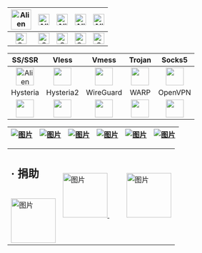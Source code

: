 
| <div  align="center"><img src="https://cdn.jsdelivr.net/gh/baib-web/img/Android-Emblem.png" alt="Alien Monster" width="45" height="auto" /></div> | <div align="center"><img src="https://cdn.jsdelivr.net/gh/baib-web/img/ne6ukkej06t71.png" alt="Alien Monster" width="25" height="25" /></div>       | <div align="center"><img src="https://cdn.jsdelivr.net/gh/baib-web/img/Apple%20Store.png" alt="Alien Monster" width="25" height="25" /></div>       | <div align="center"><img src="https://cdn.jsdelivr.net/gh/baib-web/img/Finder_Icon_macOS_Big_Sur.png" alt="Alien Monster" width="25" height="25" /></div> | <div align="center"><img src="https://cdn.jsdelivr.net/gh/baib-web/img/OS-Linux-icon.png" alt="Alien Monster" width="25" height="25" /></div>       |
| ------------------------------------------------------------------------------------------------------------------------------------------------- | --------------------------------------------------------------------------------------------------------------------------------------------------- | --------------------------------------------------------------------------------------------------------------------------------------------------- | --------------------------------------------------------------------------------------------------------------------------------------------------------- | --------------------------------------------------------------------------------------------------------------------------------------------------- |
| <div align="center"><img src="https://cdn.jsdelivr.net/gh/baib-web/img/202408280001544.png" alt="Cross Mark" width="25" height="25" /></div>      | <div align="center"><img src="https://cdn.jsdelivr.net/gh/baib-web/img/202408272354484.png" alt="Check Mark Button" width="25" height="25" /></div> | <div align="center"><img src="https://cdn.jsdelivr.net/gh/baib-web/img/202408272354484.png" alt="Check Mark Button" width="25" height="25" /></div> | <div align="center"><img src="https://cdn.jsdelivr.net/gh/baib-web/img/202408280001544.png" alt="Cross Mark" width="25" height="25" /></div>              | <div align="center"><img src="https://cdn.jsdelivr.net/gh/baib-web/img/202408272354484.png" alt="Check Mark Button" width="25" height="25" /></div> |

|                                                                 SS/SSR                                                                 |                                                             Vless                                                             |                                                               Vmess                                                               |                                                                         Trojan                                                                         |                                                                          Socks5                                                                          |
| :------------------------------------------------------------------------------------------------------------------------------------: | :---------------------------------------------------------------------------------------------------------------------------: | :-------------------------------------------------------------------------------------------------------------------------------: | :----------------------------------------------------------------------------------------------------------------------------------------------------: | :------------------------------------------------------------------------------------------------------------------------------------------------------: |
| <div align="center"><img src="https://cdn.jsdelivr.net/gh/baib-web/img/icon.png" alt="Alien Monster" width="40" height="auto" /></div> |      <div align="center"><img src="https://cdn.jsdelivr.net/gh/baib-web/img/v2ray.png" width="40" height="auto" /></div>      |        <div align="center"><img src="https://cdn.jsdelivr.net/gh/baib-web/img/v2ray.png" width="40" height="auto" /></div>        |                 <div align="center"><img src="https://cdn.jsdelivr.net/gh/baib-web/img/trojan1.png" width="40" height="auto" /></div>                  | <div align="center"><img src="https://cdn.jsdelivr.net/gh/baib-web/img/main-qimg-53f9520c7e46e34bca6f92531f3ca788.png" width="40" height="auto" /></div> |
|                                                                Hysteria                                                                |                                                           Hysteria2                                                           |                                                             WireGuard                                                             |                                                                          WARP                                                                          |                                                                         OpenVPN                                                                          |
|     <div align="center"><img src="https://cdn.jsdelivr.net/gh/baib-web/img/202408261901034.png" width="40" height="auto" /></div>      | <div align="center"><img src="https://cdn.jsdelivr.net/gh/baib-web/img/202408261904919.png" width="40" height="auto" /></div> | <div align="center"><img src="https://cdn.jsdelivr.net/gh/baib-web/img/wireguard.1024x1024.png" width="40" height="auto" /></div> | <div align="center"><img src="https://cdn.jsdelivr.net/gh/baib-web/img/7b947c6899340005d1a6747fd4e9b67b6848c1b9.png" width="40" height="auto" /></div> |            <div align="center"><img src="https://cdn.jsdelivr.net/gh/baib-web/img/%E4%B8%8B%E8%BD%BD1.png" width="40" height="auto" /></div>             |

| <a href="www.baidu.com" > <img src="https://cdn.jsdelivr.net/gh/baib-web/img/f959f77abb5efafdb3b3b.png" alt="图片" class=" w-100 h-auto transition-transform duration-300 hover:scale-110"/> </a> | <a href="www.baidu.com" target="_blank"> <img src="https://cdn.jsdelivr.net/gh/baib-web/img/%E6%A0%87%E9%A2%98-1.png" alt="图片" class=" w-100 h-auto transition-transform duration-300 hover:scale-110"/> </a> | <a href="www.baidu.com" target="_blank"> <img src="https://cdn.jsdelivr.net/gh/baib-web/img/get-it-on-github.png" alt="图片" class=" w-100 h-auto transition-transform duration-300 hover:scale-110"/> </a> | <a href="www.baidu.com" target="_blank"> <img src="https://cdn.jsdelivr.net/gh/baib-web/img/%E2%80%94Pngtree%E2%80%94downoad%20button%20green%20vector%20image_9037100.png" alt="图片" class=" w-100 h-auto transition-transform duration-300 hover:scale-110"/> </a> | <a href="www.baidu.com" target="_blank"> <img src="https://cdn.jsdelivr.net/gh/baib-web/img/GetitfromtheMicrosoft%20Store%20.png" alt="图片" class=" w-100 h-auto transition-transform duration-300 hover:scale-110"/> </a> | <a href="www.baidu.com" target="_blank"> <img src="https://cdn.jsdelivr.net/gh/baib-web/img/68747470733a2f2f6664726f69642e6769746c61622e696f2f617274776f726b2f62616467652f6765742d69742d6f6e2e706e67.png" alt="图片" class=" w-100 h-auto transition-transform duration-300 hover:scale-110"/> </a> |
| ----------------------------------------------------------------------------------------------------------------------------------------------------------------------------------------------- | ------------------------------------------------------------------------------------------------------------------------------------------------------------------------------------------------------------- | --------------------------------------------------------------------------------------------------------------------------------------------------------------------------------------------------------- | ------------------------------------------------------------------------------------------------------------------------------------------------------------------------------------------------------------------------------------------------------------------- | ------------------------------------------------------------------------------------------------------------------------------------------------------------------------------------------------------------------------- | ------------------------------------------------------------------------------------------------------------------------------------------------------------------------------------------------------------------------------------------------------------------------------------------------- |

<table> 
<tr> 
<td>
<span class="border-2 border-solid border-blue-500 rounded-xl p-5 m-4 ">
<span class="animate-move-bg bg-gradient-to-r from-[#2CD5FFFF] via-[#349CEBFF] to-[#2CD5FFFF] bg-[length:400%] bg-clip-text text-transparent"><h2>· 捐助</h2></span>
<div>&nbsp;&nbsp;&nbsp;</div>
<a href="https://cdn.jsdelivr.net/gh/baib-web/img/%E4%B8%8B%E8%BD%BD.jpeg" target="_blank"> <img src="https://cdn.jsdelivr.net/gh/baib-web/img/7572220.png" width="100" height="auto" alt="图片" class=" w-100 h-auto transition-transform duration-300 hover:scale-110"/> </a>
</span>
</td> 
<td>
<span class="flex items-center justify-center border-2 border-solid border-blue-500 rounded-xl p-5 m-4 ">
<a href="https://t.me/youzhidanbairu2333" target="_blank"> <img src="https://cdn.jsdelivr.net/gh/baib-web/img/Telegram-icon-on-transparentbackground-PNG.png " width="100" height="auto" alt="图片" class=" w-100 h-auto transition-transform duration-300 hover:scale-110"/> </a>
<span>&nbsp;&nbsp;&nbsp;&nbsp;&nbsp;&nbsp;&nbsp;&nbsp;</span>
<a href="https://qm.qq.com/q/9ah3A0lbpK" target="_blank"> <img src="https://cdn.jsdelivr.net/gh/baib-web/img/qq-icon-256x256-gyghvfu1.png "  width="100" height="auto" alt="图片" class=" w-100 h-auto transition-transform duration-300 hover:scale-110"/> </a>
</span>
</td> 
</tr> 
</table>



